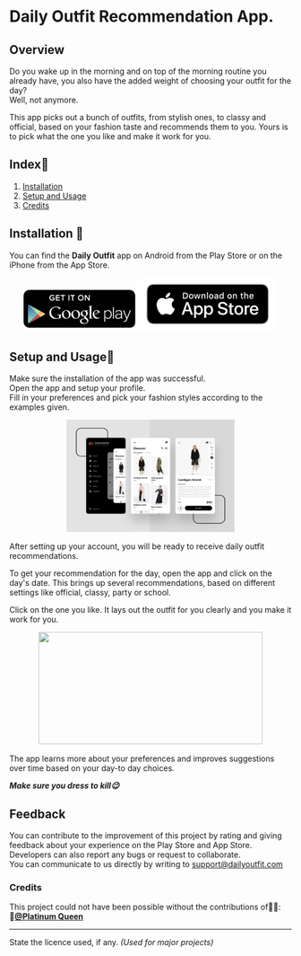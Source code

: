 # Daily Outfit Recommendation App.

## Overview 
Do you wake up in the morning and on top of the morning routine you already have, you also have the added weight of choosing your outfit for the day?  
Well, not anymore.   

This app picks out a bunch of outfits, from stylish ones, to classy and official, based on your fashion taste and recommends them to you. Yours is to pick what the one you like and make it work for you.

## Index📃
1. [Installation](#installation)
2. [Setup and Usage](#setup-and-usage)
3. [Credits](#credits)

## Installation 📲
You can find the **Daily Outfit** app on Android from the Play Store or on the iPhone from the App Store.  
<center><a href="#"><img src="images/playstore-logo.png" width="200"></a>  
<a href="#"><img src="images/appstore-logo.png" width="250"></a></center>  


## Setup and Usage🤳
Make sure the installation of the app was successful.  
Open the app and setup your profile.   
Fill in your preferences and pick your fashion styles according to the examples given.

<center><img src="images/fashion-app.png" width=300 height=200 ></center>

After setting up your account, you will be ready to receive daily outfit recommendations.  

To get your recommendation for the day, open the app and click on the day's date. This brings up several recommendations, based on different settings like official, classy, party or school.  

Click on the one you like. It lays out the outfit for you clearly and you make it work for you.

<center><a href="https://www.hellofashionblog.com" title="Hello Fashion Blog" ><img src="https://www.hellofashionblog.com/wp-content/uploads/2014/10/contact.jpg" width="400" height="200"></a></center>  

The app learns more about your preferences and improves suggestions over time based on your day-to day choices.  

***Make sure you dress to kill😉***

## Feedback
You can contribute to the improvement of this project by rating and giving feedback about your experience on the Play Store and App Store.  
Developers can also report any bugs or request to collaborate.  
You can communicate to us directly by writing to <support@dailyoutfit.com>

### Credits
This project could not have been possible without the contributions of🙏🏽:  
**🙂[@Platinum Queen](https://github.com/buyekeobare)**


___
State the licence used, if any. *(Used for major projects)*
